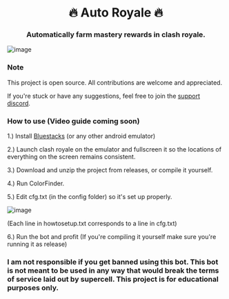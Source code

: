 <h1 align="center">🔥 Auto Royale 🔥</h1>
<h3 align="center">Automatically farm mastery rewards in clash royale.</h3> 

![image](https://user-images.githubusercontent.com/67329371/166226597-b2dfaaea-f59e-42b5-a562-28f4419ed152.png)

### Note
This project is open source. All contributions are welcome and appreciated.

If you're stuck or have any suggestions, feel free to join the [support discord](https://discord.gg/AYjvBSNrrn).

### How to use (Video guide coming soon)
1.) Install [Bluestacks](https://www.bluestacks.com/) (or any other android emulator)

2.) Launch clash royale on the emulator and fullscreen it so the locations of everything on the screen remains consistent.

3.) Download and unzip the project from releases, or compile it yourself.

4.) Run ColorFinder.

5.) Edit cfg.txt (in the config folder) so it's set up properly.

![image](https://user-images.githubusercontent.com/67329371/166225648-8415d7d4-072f-4093-80cd-847238d84962.png)

(Each line in howtosetup.txt corresponds to a line in cfg.txt)

6.) Run the bot and profit (If you're compiling it yourself make sure you're running it as release)

### I am not responsible if you get banned using this bot. This bot is not meant to be used in any way that would break the terms of service laid out by supercell. This project is for educational purposes only.
